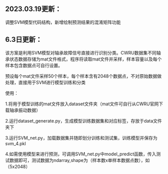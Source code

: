 ## 2023.03.19更新：

调整SVM模型代码结构，新增绘制预测结果的混淆矩阵功能


## 6.3日更新：

该方案是利用SVM模型对轴承故障信号直接进行识别分类。CWRU数据集不同轴承状态数据存储为mat文件格式，程序将读取mat文件并采样，样本容量以及每个样本包含数据点可自行设置。

预设每个mat文件采样50个样本，每个样本含有2048个数据点，不对原始数据做处理，直接用于SVM进行模型训练和分类

使用：

1.将用于模型训练的mat文件放入dataset文件夹（mat文件可自行从CWRU官网下载轴承振动数据）
 
2.运行dataset_generate.py，生成模型训练数据集和对应标签，存放于data文件夹下
      
3.运行SVM_net.py，加载数据集并随即划分训练和测试集，训练模型并保存为svm_4.pkl
      
4.如需使用模型来进行预测，可调用SVM_net.py中model_predict函数，传入测试数据即可，测试数据为ndarray,shape为（样本数x单样本数据点数），如（5x2048）
